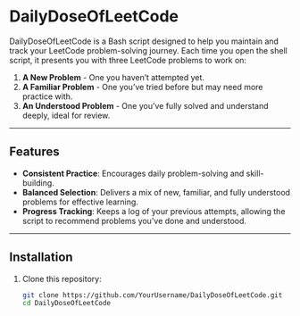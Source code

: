 # DailyDoseOfLeetCode

DailyDoseOfLeetCode is a Bash script designed to help you maintain and track your LeetCode problem-solving journey. Each time you open the shell script, it presents you with three LeetCode problems to work on:

1. **A New Problem** - One you haven’t attempted yet.
2. **A Familiar Problem** - One you’ve tried before but may need more practice with.
3. **An Understood Problem** - One you’ve fully solved and understand deeply, ideal for review.

---

## Features

- **Consistent Practice**: Encourages daily problem-solving and skill-building.
- **Balanced Selection**: Delivers a mix of new, familiar, and fully understood problems for effective learning.
- **Progress Tracking**: Keeps a log of your previous attempts, allowing the script to recommend problems you've done and understood.

---

## Installation

1. Clone this repository:

   ```bash
   git clone https://github.com/YourUsername/DailyDoseOfLeetCode.git
   cd DailyDoseOfLeetCode
